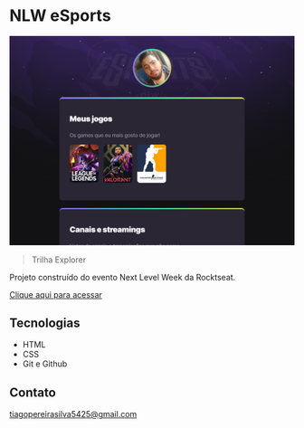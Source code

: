 # NLW eSports
![preview](.github/preview.png)
>Trilha Explorer

Projeto construído do evento Next Level Week da Rocktseat.

[Clique aqui para acessar](https://tiago-silver.github.io/nlw-esports/)

## Tecnologias
- HTML
- CSS
- Git e Github

## Contato
tiagopereirasilva5425@gmail.com